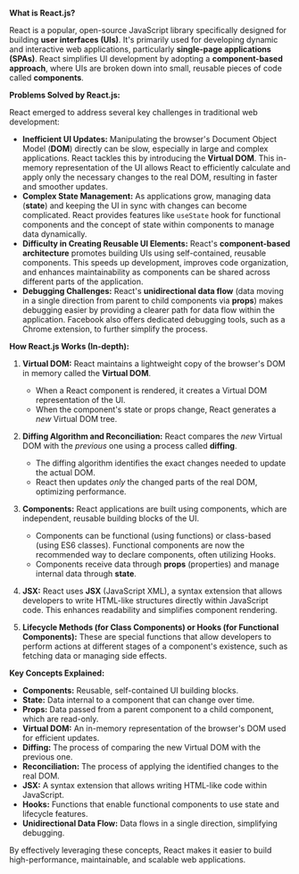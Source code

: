 **What is React.js?**

React is a popular, open-source JavaScript library specifically designed for building **user interfaces (UIs)**. It's primarily used for developing dynamic and interactive web applications, particularly **single-page applications (SPAs)**. React simplifies UI development by adopting a **component-based approach**, where UIs are broken down into small, reusable pieces of code called **components**.

**Problems Solved by React.js:**

React emerged to address several key challenges in traditional web development:

*   **Inefficient UI Updates:** Manipulating the browser's Document Object Model (**DOM**) directly can be slow, especially in large and complex applications. React tackles this by introducing the **Virtual DOM**. This in-memory representation of the UI allows React to efficiently calculate and apply only the necessary changes to the real DOM, resulting in faster and smoother updates.
*   **Complex State Management:** As applications grow, managing data (**state**) and keeping the UI in sync with changes can become complicated. React provides features like `useState` hook for functional components and the concept of state within components to manage data dynamically.
*   **Difficulty in Creating Reusable UI Elements:** React's **component-based architecture** promotes building UIs using self-contained, reusable components. This speeds up development, improves code organization, and enhances maintainability as components can be shared across different parts of the application.
*   **Debugging Challenges:** React's **unidirectional data flow** (data moving in a single direction from parent to child components via **props**) makes debugging easier by providing a clearer path for data flow within the application. Facebook also offers dedicated debugging tools, such as a Chrome extension, to further simplify the process.

**How React.js Works (In-depth):**

1.  **Virtual DOM:** React maintains a lightweight copy of the browser's DOM in memory called the **Virtual DOM**.
    *   When a React component is rendered, it creates a Virtual DOM representation of the UI.
    *   When the component's state or props change, React generates a *new* Virtual DOM tree.

2.  **Diffing Algorithm and Reconciliation:** React compares the *new* Virtual DOM with the *previous* one using a process called **diffing**.
    *   The diffing algorithm identifies the exact changes needed to update the actual DOM.
    *   React then updates *only* the changed parts of the real DOM, optimizing performance.

3.  **Components:** React applications are built using components, which are independent, reusable building blocks of the UI.
    *   Components can be functional (using functions) or class-based (using ES6 classes). Functional components are now the recommended way to declare components, often utilizing Hooks.
    *   Components receive data through **props** (properties) and manage internal data through **state**.

4.  **JSX:** React uses **JSX** (JavaScript XML), a syntax extension that allows developers to write HTML-like structures directly within JavaScript code. This enhances readability and simplifies component rendering.

5.  **Lifecycle Methods (for Class Components) or Hooks (for Functional Components):** These are special functions that allow developers to perform actions at different stages of a component's existence, such as fetching data or managing side effects.

**Key Concepts Explained:**

*   **Components:** Reusable, self-contained UI building blocks.
*   **State:** Data internal to a component that can change over time.
*   **Props:** Data passed from a parent component to a child component, which are read-only.
*   **Virtual DOM:** An in-memory representation of the browser's DOM used for efficient updates.
*   **Diffing:** The process of comparing the new Virtual DOM with the previous one.
*   **Reconciliation:** The process of applying the identified changes to the real DOM.
*   **JSX:** A syntax extension that allows writing HTML-like code within JavaScript.
*   **Hooks:** Functions that enable functional components to use state and lifecycle features.
*   **Unidirectional Data Flow:** Data flows in a single direction, simplifying debugging.

By effectively leveraging these concepts, React makes it easier to build high-performance, maintainable, and scalable web applications.
